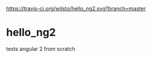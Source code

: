 https://travis-ci.org/wilsto/hello_ng2.svg?branch=master

# hello_ng2
tests angular 2 from scratch




